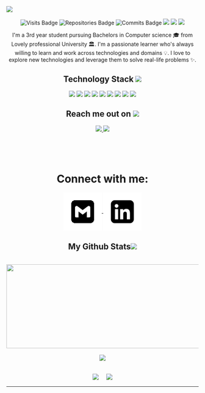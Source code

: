 
<!--  https://ritik307.github.io/portfolio/  -->
<p align="center">
 
</p align="center">
<img src="https://github.com/kkeshavv/kkeshavv/blob/main/git_wall_finalllllllllllllllllllllllllllllllllllllllllllllllllllllllll.png" />
<p align="center">



 <img src="https://img.shields.io/badge/Visits-123-blue" alt="Visits Badge" />
<img src="https://img.shields.io/badge/Repositories-5-green" alt="Repositories Badge" />
<img src="https://img.shields.io/badge/Commits-200-yellow" alt="Commits Badge" />




 <img src="https://badges.pufler.dev/visits/kkeshavv/kkeshavv"/> 
 <!-- <img src="https://badges.pufler.dev/years/kkeshavv"/> -->
<img src="https://badges.pufler.dev/repos/kkeshavv"/>
  <img src="https://badges.pufler.dev/commits/yearly/kkeshavv" />  

</p>

 <p align="center">
  I'm a 3rd year student pursuing Bachelors in Computer science 🎓 from Lovely professional University 🏛. I'm a passionate learner who's always willing to learn and work across technologies and domains 💡. I love to explore new technologies and leverage them to solve real-life problems ✨. 
</p>   

<h2 align="center">Technology Stack <img src="https://github.com/ritik307/ritik307/blob/main/images/laptop.gif" width="50"></h2>

<p align="center">
 <img src="https://img.shields.io/badge/C-00599C?style=flat-square&logo=c&logoColor=white"/>
<img src="https://img.shields.io/badge/-java-E34A86?style=flat-square&logo=java"/>
<img src="https://img.shields.io/badge/-C++-00599C?style=flat-square&logo=c"/>
<img src="https://img.shields.io/badge/-HTML5-E34F26?style=flat-square&logo=html5&logoColor=white"/>
<img src="https://img.shields.io/badge/-CSS3-1572B6?style=flat-square&logo=css3"/>
<!-- <img src="https://img.shields.io/badge/-Bootstrap-563D7C?style=flat-square&logo=bootstrap"/> -->
<!-- <img src="https://img.shields.io/badge/-Heroku-430098?style=flat-square&logo=heroku"/> -->
<img src="https://img.shields.io/badge/-JavaScript-black?style=flat-square&logo=javascript"/>
<!-- <img src="https://img.shields.io/badge/-Nodejs-black?style=flat-square&logo=Node.js"/> -->
<!-- <img src="https://img.shields.io/badge/-React-black?style=flat-square&logo=react"/> -->
<!-- <img src="https://img.shields.io/badge/-MongoDB-black?style=flat-square&logo=mongodb"/> -->
<img src="https://img.shields.io/badge/-MySQL-black?style=flat-square&logo=mysql"/>
<img src="https://img.shields.io/badge/-Git-black?style=flat-square&logo=git"/>
<img src="https://img.shields.io/badge/-GitHub-black?style=flat-square&logo=github"/>
</p>

<h2 align="center">Reach me out on <img src="https://media0.giphy.com/media/jqNPzdTTxQfOgOqpO4/source.gif" width="50"></h2>

<p align="center">
<!-- <img src="https://img.shields.io/badge/-ritik-purple?style=flat-square&logo=instagram&logoColor=white&link=https://www.instagram.com/pinkdogg307/"/> -->
<!-- Gmail Badge -->
<a href="mailto: keshav91900@gmail.com" target="_blank">
 <img src="https://img.shields.io/badge/-keshav91900-c14438?style=flat-square&logo=Gmail&logoColor=white&link=mailto:keshav91900@gmail.com"/>
</a>
<a href="https://www.linkedin.com/in/keshav91900/" target="_blank">
 <img src="https://img.shields.io/badge/-keshav kumar-blue?style=flat-square&logo=Linkedin&logoColor=white&link=https://www.linkedin.com/in/keshav91900/"/>

</a>

<br><br><br>
<h1 align="center">Connect with me:</h1>
<p align="center">
    <a href="mailto:keshav91900@gmail.com" target="blank">
        <img align="center" src="https://github.com/kkeshavv/kkeshavv/blob/main/gmail.gif" alt="Gmail Logo" height="100" width="100" />
    </a>
    <a href="https://www.linkedin.com/in/keshav91900/" target="blank">
        <img align="center" src="https://github.com/harsharma30/harsharma30/blob/47fa023ffdcedd546a04e7e91af60bd177af4b88/icons/app/gif/Linkedin.gif" alt="LinkedIn Logo" height="100" width="100" />
    </a>
</p>




<!--  <a href="https://twitter.com/ritikhere307">
 <img src="https://img.shields.io/badge/-ritikhere307-blue?style=flat-square&logo=twitter&logoColor=white&link=https://twitter.com/ritikhere307"/>
</a> -->
</p>



<!--   My Contribution Graph <img src="https://media.giphy.com/media/xUA7aZeLE2e0P7Znz2/giphy.gif" width="50"> -->
<!-- </h2> -->
<!-- <p align="center"> -->
<!--   <img src="https://github.com/ritik307/ritik307/raw/output/github-contribution-grid-snake.svg" alt="snake"></center> -->
<!-- </p> -->

<h2 align="center">
  My Github Stats<img src="https://media.giphy.com/media/VgCDAzcKvsR6OM0uWg/giphy.gif" width="50">
</h2>
 
<br>




<div align="center">
  <img width="800" height="220" src="https://streak-stats.demolab.com?user=kkeshavv&theme=dark&hide_border=true&border_radius=5&card_width=800"></p>
<p align="center">


![](http://github-profile-summary-cards.vercel.app/api/cards/profile-details?username=kkeshavv&theme=codeSTACKr)
<br> <br>


  ![](http://github-profile-summary-cards.vercel.app/api/cards/stats?username=kkeshavv&theme=codeSTACKr)&nbsp;&nbsp;&nbsp;&nbsp;
  ![](http://github-profile-summary-cards.vercel.app/api/cards/repos-per-language?username=kkeshavv&theme=codeSTACKr)





</div>















<!--

<p align = "center">

<p>  <img width="800" height="220" src="https://streak-stats.demolab.com?user=kkeshavv&theme=highcontrast&hide_border=true&border_radius=5&card_width=800">
</p>
 
<!--   <img  src = "https://github-readme-stats.vercel.app/api?username=kkeshavv&show_icons=true&theme=radical&line_height=27"> -->
<!--
  <img src="https://github-readme-stats.vercel.app/api?username=kkeshavv&show_icons=true&theme=radical" alt="GitHub Stats&line_height=27" />

<!--   <img src = "https://github-readme-stats.vercel.app/api/top-langs/?username=kkeshavv&hide=html,css,java,shaderlab,kotlin,hlsl&theme=radical"> -->
<!--
 <img src="https://github-readme-stats.vercel.app/api/top-langs/?username=kkeshavv&layout=donut&theme=radical" alt="Most Used Languages" />

</p>

  -->
<hr>
<!-- <p align="center">If you like it, do fork 🍴 and star ⭐</p> -->
